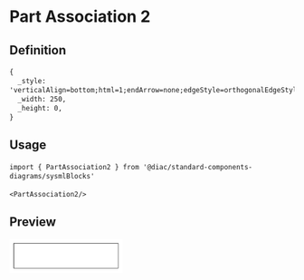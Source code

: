 # Part Association 2

## Definition

```
{
  _style: 'verticalAlign=bottom;html=1;endArrow=none;edgeStyle=orthogonalEdgeStyle;startFill=1;startSize=12;startArrow=diamondThin;',
  _width: 250,
  _height: 0,
}
```

## Usage

```
import { PartAssociation2 } from '@diac/standard-components-diagrams/sysmlBlocks'

<PartAssociation2/>
```

## Preview

<img src="./part-association-2.png" width="200"/>
